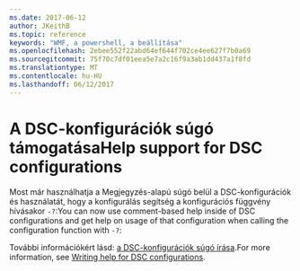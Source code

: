 ```yaml
---
ms.date: 2017-06-12
author: JKeithB
ms.topic: reference
keywords: "WMF, a powershell, a beállítása"
ms.openlocfilehash: 2ebee552f22abd64ef644f702ce4ee627f7b0a69
ms.sourcegitcommit: 75f70c7df01eea5e7a2c16f9a3ab1dd437a1f8fd
ms.translationtype: MT
ms.contentlocale: hu-HU
ms.lasthandoff: 06/12/2017
---
```

# <a name="help-support-for-dsc-configurations"></a><span data-ttu-id="88e8e-102">A DSC-konfigurációk súgó támogatása</span><span class="sxs-lookup"><span data-stu-id="88e8e-102">Help support for DSC configurations</span></span>

<span data-ttu-id="88e8e-103">Most már használhatja a Megjegyzés-alapú súgó belül a DSC-konfigurációk és használatát, hogy a konfigurálás segítség a konfigurációs függvény hívásakor `-?`:</span><span class="sxs-lookup"><span data-stu-id="88e8e-103">You can now use comment-based help inside of DSC configurations and get help on usage of that configuration when calling the configuration function with `-?`:</span></span>  

<span data-ttu-id="88e8e-104">További információkért lásd: [a DSC-konfigurációk súgó írása](https://msdn.microsoft.com/powershell/dsc/confighelp).</span><span class="sxs-lookup"><span data-stu-id="88e8e-104">For more information, see [Writing help for DSC configurations](https://msdn.microsoft.com/powershell/dsc/confighelp).</span></span>

